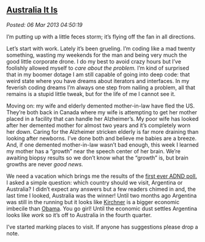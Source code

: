  
[Australia It Is](https://bakerjd99.wordpress.com/2013/03/05/australia-it-is/)
-----------------------------------------------------------------------------

*Posted: 06 Mar 2013 04:50:19*

I’m putting up with a little feces storm; it’s flying off the fan in all
directions.

Let’s start with work. Lately it’s been grueling. I’m coding like a mad
twenty something, wasting my weekends for the man and being very much
the good little corporate drone. I do my best to avoid crazy hours but
I’ve foolishly allowed myself to *care about the problem.* I’m kind of
surprised that in my boomer dotage I am still capable of going into deep
code: that weird state where you have dreams about iterators and
interfaces. In my feverish coding dreams I’m always one step from
nailing a problem, all that remains is a stupid little tweak, but for
the life of me I cannot see it.

Moving on: my wife and elderly demented mother-in-law have fled the US.
They’re both back in Canada where my wife is attempting to get her
mother placed in a facility that can handle her Alzheimer’s. My poor wife
has looked after her demented mother for almost two years and it’s
completely worn her down. Caring for the Alzheimer stricken elderly is
far more draining than looking after newborns. I’ve done both and
believe me babies are a breeze. And, if one demented mother-in-law
wasn’t bad enough, this week I learned my mother has a “growth” near the
speech center of her brain. We’re awaiting biopsy results so we don’t
know what the “growth” is, but brain growths are never *good news.*

We need a vacation which brings me the results of the [first ever ADND
poll.](https://polldaddy.com/poll/6805019/) I asked a simple question:
which country should we visit, Argentina or Australia? I didn’t expect
any answers but a few readers chimed in and, the last time I looked,
Australia was the winner! Until two months ago Argentina was still in
the running but it looks like
[Kirchner](https://www.telegraph.co.uk/news/worldnews/southamerica/argentina/9890078/Argentina-dispatch-the-troubled-reign-of-Queen-Cristina-of-Argentina.html)
is a bigger economic imbecile than
[Obama](https://news.investors.com/ibd-editorials/010713-639635-obama-says-there-is-no-spending-problem.htm).
You go girl! Until the economic dust settles Argentina looks like *work*
so it’s off to Australia in the fourth quarter.

I’ve started marking places to visit. If anyone has suggestions please
drop a note.
